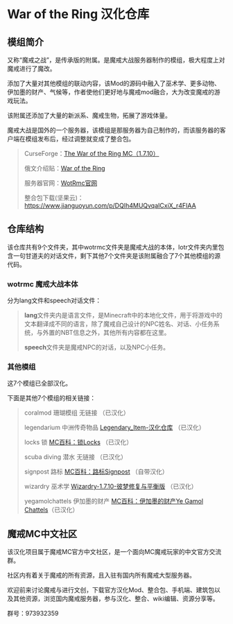# War of the Ring 汉化仓库
## 模组简介
又称“魔戒之战”，是传承版的附属。是魔戒大战服务器制作的模组，极大程度上对魔戒进行了魔改。

添加了大量对其他模组的联动内容，该Mod的源码中融入了巫术学、更多动物、伊加墨的财产、气候等，作者使他们更好地与魔戒mod融合，大为改变魔戒的游戏玩法。

该附属还添加了大量的新派系、魔戒生物，拓展了游戏体量。

魔戒大战是国外的一个服务器，该模组是那服务器为自己制作的，而该服务器的客户端在模组发布后，经过调整就变成了整合包。

>CurseForge：[The War of the Ring MC（1.7.10）](https://www.curseforge.com/minecraft/mc-mods/war-of-the-ring-mc)
>
>俄文介绍贴：[War of the Ring](https://lotrminecraftmod.fandom.com/ru/wiki/%D0%A1%D0%B5%D1%80%D0%B2%D0%B5%D1%80%D0%B0/War_of_the_Ring)
>
>服务器官网：[WotRmc官网](https://www.wotrmc.com/)
>
>整合包下载(坚果云)：https://www.jianguoyun.com/p/DQIh4MUQvqaICxiX_r4FIAA

## 仓库结构
该仓库共有9个文件夹，其中wotrmc文件夹是魔戒大战的本体，lotr文件夹内里包含一句甘道夫的对话文件，剩下其他7个文件夹是该附属融合了7个其他模组的源代码。

### wotrmc 魔戒大战本体
分为lang文件和speech对话文件：

>**lang**文件夹内是语言文件，是Minecraft中的本地化文件，用于将游戏中的文本翻译成不同的语言，除了魔戒自己设计的NPC姓名、对话、小任务系统，与外置的NBT信息之外，其他所有内容都在这里。
>
>**speech**文件夹是魔戒NPC的对话，以及NPC小任务。

### 其他模组
这7个模组已全部汉化。

下面是其他7个模组的相关链接：

>coralmod 珊瑚模组 无链接 （已汉化）
>
>legendarium 中洲传奇物品 [Legendary_Item-汉化仓库](https://github.com/ArchiDreamZ/Legendary_Item-Chinese_localization) （已汉化）
>
>locks 锁 [MC百科：锁Locks](https://www.mcmod.cn/class/1846.html) （已汉化）
>
>scuba diving 潜水 无链接 （已汉化）
>
>signpost 路标 [MC百科：路标Signpost](https://www.mcmod.cn/class/1934.html) （自带汉化）
>
>wizardry 巫术学 [Wizardry-1.7.10-彼梦修复与平衡版](https://github.com/ArchiDreamZ/Wizardry-1.7.10-Fixed_and_Balanced) （已汉化）
>
>yegamolchattels 伊加墨的财产 [MC百科：伊加墨的财产Ye Gamol Chattels](https://www.mcmod.cn/class/605.html)（已汉化）


## 魔戒MC中文社区
该汉化项目属于魔戒MC官方中文社区，是一个面向MC魔戒玩家的中文官方交流群。

社区内有着关于魔戒的所有资源，且入驻有国内所有魔戒大型服务器。

欢迎前来讨论魔戒与进行文创，下载官方汉化Mod、整合包、手机端、建筑包以及其他资源，浏览国内魔戒服务器，参与汉化、整合、wiki编辑、资源分享等。

群号：973932359
